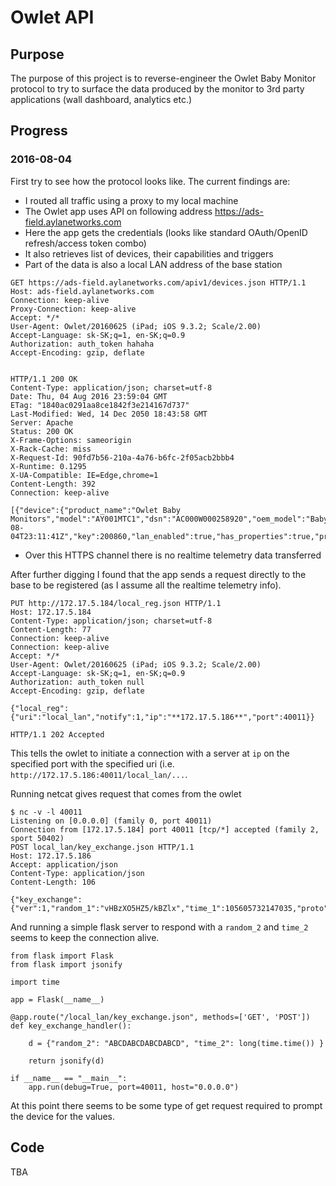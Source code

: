 # Owlet API

## Purpose

The purpose of this project is to reverse-engineer the Owlet Baby Monitor protocol to try to surface the data produced by the monitor to 3rd party applications (wall dashboard, analytics etc.)

## Progress

### 2016-08-04

First try to see how the protocol looks like. The current findings are:

* I routed all traffic using a proxy to my local machine
* The Owlet app uses API on following address https://ads-field.aylanetworks.com
* Here the app gets the credentials (looks like standard OAuth/OpenID refresh/access token combo)
* It also retrieves list of devices, their capabilities and triggers
* Part of the data is also a local LAN address of the base station
```
GET https://ads-field.aylanetworks.com/apiv1/devices.json HTTP/1.1
Host: ads-field.aylanetworks.com
Connection: keep-alive
Proxy-Connection: keep-alive
Accept: */*
User-Agent: Owlet/20160625 (iPad; iOS 9.3.2; Scale/2.00)
Accept-Language: sk-SK;q=1, en-SK;q=0.9
Authorization: auth_token hahaha
Accept-Encoding: gzip, deflate


HTTP/1.1 200 OK
Content-Type: application/json; charset=utf-8
Date: Thu, 04 Aug 2016 23:59:04 GMT
ETag: "1840ac0291aa8ce1842f3e214167d737"
Last-Modified: Wed, 14 Dec 2050 18:43:58 GMT
Server: Apache
Status: 200 OK
X-Frame-Options: sameorigin
X-Rack-Cache: miss
X-Request-Id: 90fd7b56-210a-4a76-b6fc-2f05acb2bbb4
X-Runtime: 0.1295
X-UA-Compatible: IE=Edge,chrome=1
Content-Length: 392
Connection: keep-alive

[{"device":{"product_name":"Owlet Baby Monitors","model":"AY001MTC1","dsn":"AC000W000258920","oem_model":"BabyOwl4","template_id":241,"mac":"60f189cc5210","lan_ip":"**172.17.5.184**","connected_at":"2016-08-04T23:11:41Z","key":200860,"lan_enabled":true,"has_properties":true,"product_class":null,"connection_status":"Online","lat":"52.5167","lng":"13.4","locality":"10409","device_type":"Wifi"}}]
```

* Over this HTTPS channel there is no realtime telemetry data transferred

After further digging I found that the app sends a request directly to the base to be registered (as I assume all the realtime telemetry info).

```
PUT http://172.17.5.184/local_reg.json HTTP/1.1
Host: 172.17.5.184
Content-Type: application/json; charset=utf-8
Content-Length: 77
Connection: keep-alive
Connection: keep-alive
Accept: */*
User-Agent: Owlet/20160625 (iPad; iOS 9.3.2; Scale/2.00)
Accept-Language: sk-SK;q=1, en-SK;q=0.9
Authorization: auth_token null
Accept-Encoding: gzip, deflate

{"local_reg":{"uri":"local_lan","notify":1,"ip":"**172.17.5.186**","port":40011}}

HTTP/1.1 202 Accepted

```

This tells the owlet to initiate a connection with a server at `ip` on the specified port with the specified uri (i.e. `http://172.17.5.186:40011/local_lan/...`. 

Running netcat gives request that comes from the owlet

```
$ nc -v -l 40011
Listening on [0.0.0.0] (family 0, port 40011)
Connection from [172.17.5.184] port 40011 [tcp/*] accepted (family 2, sport 50402)
POST local_lan/key_exchange.json HTTP/1.1
Host: 172.17.5.186
Accept: application/json
Content-Type: application/json
Content-Length: 106

{"key_exchange":{"ver":1,"random_1":"vHBzXO5HZ5/kBZlx","time_1":105605732147035,"proto":1,"key_id":49373}}
```

And running a simple flask server to respond with a `random_2` and `time_2` seems to keep the connection alive. 

```
from flask import Flask
from flask import jsonify

import time

app = Flask(__name__)

@app.route("/local_lan/key_exchange.json", methods=['GET', 'POST'])
def key_exchange_handler():

    d = {"random_2": "ABCDABCDABCDABCD", "time_2": long(time.time()) }
    
    return jsonify(d)

if __name__ == "__main__":
    app.run(debug=True, port=40011, host="0.0.0.0")
```

At this point there seems to be some type of get request required to prompt the device for the values. 

## Code

TBA

